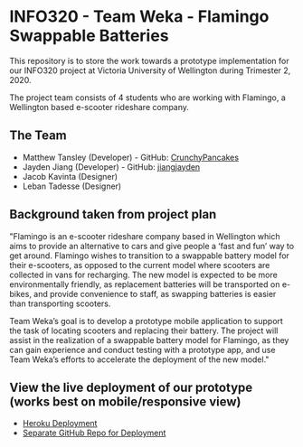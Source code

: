 # INFO320 - Team Weka - Flamingo Swappable Batteries
This repository is to store the work towards a prototype implementation for our INFO320 project at Victoria University of Wellington during Trimester 2, 2020. 

The project team consists of 4 students who are working with Flamingo, a Wellington based e-scooter rideshare company. 

## The Team
- Matthew Tansley (Developer) - GitHub: [CrunchyPancakes](https://github.com/CrunchyPancakes)
- Jayden Jiang (Developer) - GitHub: [jiangjayden](https://github.com/jiangjayden)
- Jacob Kavinta (Designer)
- Leban Tadesse (Designer)


## Background taken from project plan
"Flamingo is an e-scooter rideshare company based in Wellington which aims to provide an alternative to cars and give people a ‘fast and fun’ way to get around. Flamingo wishes to transition to a swappable battery model for their e-scooters, as opposed to the current model where scooters are collected in vans for recharging. The new model is expected to be more environmentally friendly, as replacement batteries will be transported on e-bikes, and provide convenience to staff, as swapping batteries is easier than transporting scooters.

Team Weka’s goal is to develop a prototype mobile application to support the task of locating scooters and replacing their battery. The project will assist in the realization of a swappable battery model for Flamingo, as they can gain experience and conduct testing with a prototype app, and use Team Weka’s efforts to accelerate the deployment of the new model."

## View the live deployment of our prototype (works best on mobile/responsive view)
- [Heroku Deployment](https://teamweaktesting.herokuapp.com/)
- [Separate GitHub Repo for Deployment](https://github.com/CrunchyPancakes/INFO320_TeamWeak_Deploy)
